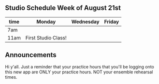 ## Studio Schedule Week of August 21st

| time | Monday | Wednesday | Friday |
| ---- | ------ | --------- | ------ |
| 7am | | | |
|11am|First Studio Class!|||

## Announcements

Hi y'all. Just a reminder that your practice hours that you'll be logging onto this new app are ONLY your practice hours. NOT your ensemble rehearsal times. 

